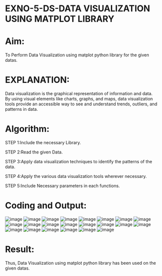 # EXNO-5-DS-DATA VISUALIZATION USING MATPLOT LIBRARY

# Aim:
  To Perform Data Visualization using matplot python library for the given datas.

# EXPLANATION:
Data visualization is the graphical representation of information and data. By using visual elements like charts, graphs, and maps, data visualization tools provide an accessible way to see and understand trends, outliers, and patterns in data.

# Algorithm:
STEP 1:Include the necessary Library.

STEP 2:Read the given Data.

STEP 3:Apply data visualization techniques to identify the patterns of the data.

STEP 4:Apply the various data visualization tools wherever necessary.

STEP 5:Include Necessary parameters in each functions.

# Coding and Output:
![image](https://github.com/user-attachments/assets/39bddba8-3932-42b3-84ab-312f064b29fd)
![image](https://github.com/user-attachments/assets/32f94058-f3f9-45b3-b777-67cee735d90c)
![image](https://github.com/user-attachments/assets/e402cd83-fa5b-41a5-a47b-7c197f3c7422)
![image](https://github.com/user-attachments/assets/e29dd1b3-2c34-4a60-b2c5-402c1990892e)
![image](https://github.com/user-attachments/assets/a410de77-3b7c-48e8-84a0-169dcab8def8)
![image](https://github.com/user-attachments/assets/fe21f2bc-ed24-450f-9c60-8e6f294e5da0)
![image](https://github.com/user-attachments/assets/6be830be-9d9c-4bd5-8477-f6cfe8826bba)
![image](https://github.com/user-attachments/assets/306d2cfd-6a5b-48fd-8db7-b0493852c076)
![image](https://github.com/user-attachments/assets/82b75ad5-044e-4063-897b-567f1e19cb19)
![image](https://github.com/user-attachments/assets/d8454a3e-faf7-4172-acc0-3162802d2e22)
![image](https://github.com/user-attachments/assets/9cbb8a47-4045-4bd5-8a6f-c0b885697f05)
![image](https://github.com/user-attachments/assets/8d5b5287-f030-433c-b19d-1c49c6a72a8e)
![image](https://github.com/user-attachments/assets/9f14684c-b274-45b6-aaa9-62befb9e5ce8)
![image](https://github.com/user-attachments/assets/41ae2ca0-ee45-44b0-8b22-7452d80643d7)
![image](https://github.com/user-attachments/assets/dd512587-41ac-4b73-a6e3-fad909985bed)
![image](https://github.com/user-attachments/assets/50295fcb-92d6-4fd8-aa00-e460b2400c8c)
![image](https://github.com/user-attachments/assets/c00a7296-7cf1-4db3-9061-2ba897f745be)
![image](https://github.com/user-attachments/assets/025bd20e-3ca6-4642-87f7-b8ff0fa510a1)
![image](https://github.com/user-attachments/assets/16d4cdc2-d3a8-4927-b273-09ec131ef4f7)
![image](https://github.com/user-attachments/assets/0e93e2ac-c008-4877-8d3d-dba1adf36b7d)
![image](https://github.com/user-attachments/assets/afc5186b-e3fe-43b8-9f9d-215e494a2cbb)
![image](https://github.com/user-attachments/assets/cc8195e4-9d79-4e45-9d76-001d4642469b)

# Result:
 Thus, Data Visualization using matplot python library has been used on the given datas.
